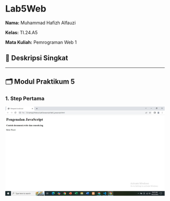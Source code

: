 # Lab5Web
**Nama:** Muhammad Hafizh Alfauzi 

**Kelas:** TI.24.A5  

**Mata Kuliah:** Pemrograman Web 1


## 📘 Deskripsi Singkat

---

## 🗂️ Modul Praktikum 5

### 1. Step Pertama

 <img src="ssawal.jpeg" alt="List Image">
